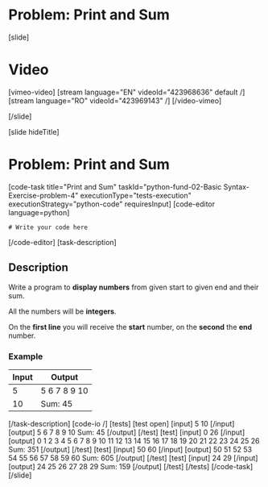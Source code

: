 # Problem: Print and Sum

[slide]
# Video

[vimeo-video]
[stream language="EN" videoId="423968636" default /]
[stream language="RO" videoId="423969143" /]
[/video-vimeo]

[/slide]

[slide hideTitle]
# Problem: Print and Sum
[code-task title="Print and Sum" taskId="python-fund-02-Basic Syntax-Exercise-problem-4" executionType="tests-execution" executionStrategy="python-code" requiresInput]
[code-editor language=python]
```
# Write your code here
```
[/code-editor]
[task-description]
## Description

Write a program to **display numbers** from given start to given end and their sum. 

All the numbers will be **integers**. 

On the **first line** you will receive the **start** number, on the **second** the **end** number.

### Example
| **Input** | **Output** |
| --- | --- |
| 5 | 5 6 7 8 9 10|
| 10 | Sum: 45 |

[/task-description]
[code-io /]
[tests]
[test open]
[input]
5
10
[/input]
[output]
5 6 7 8 9 10
Sum: 45
[/output]
[/test]
[test]
[input]
0
26
[/input]
[output]
0 1 2 3 4 5 6 7 8 9 10 11 12 13 14 15 16 17 18 19 20 21 22 23 24 25 26
Sum: 351
[/output]
[/test]
[test]
[input]
50
60
[/input]
[output]
50 51 52 53 54 55 56 57 58 59 60
Sum: 605
[/output]
[/test]
[test]
[input]
24
29
[/input]
[output]
24 25 26 27 28 29
Sum: 159
[/output]
[/test]
[/tests]
[/code-task]
[/slide]